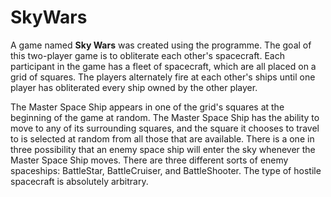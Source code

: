 # SkyWars
A game named **Sky Wars** was created using the programme. The goal of this two-player game is to obliterate each other's spacecraft. Each participant in the game has a fleet of spacecraft, which are all placed on a grid of squares. The players alternately fire at each other's ships until one player has obliterated every ship owned by the other player. <br/>

The Master Space Ship appears in one of the grid's squares at the beginning of the game at random. The Master Space Ship has the ability to move to any of its surrounding squares, and the square it chooses to travel to is selected at random from all those that are available. There is a one in three possibility that an enemy space ship will enter the sky whenever the Master Space Ship moves. There are three different sorts of enemy spaceships: BattleStar, BattleCruiser, and BattleShooter. The type of hostile spacecraft is absolutely arbitrary.

